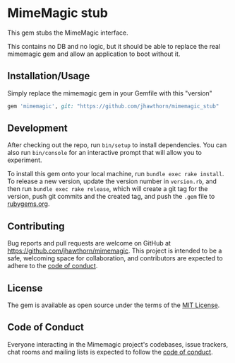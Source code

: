# MimeMagic stub

This gem stubs the MimeMagic interface.

This contains no DB and no logic, but it should be able to replace the real
mimemagic gem and allow an application to boot without it.

## Installation/Usage

Simply replace the mimemagic gem in your Gemfile with this "version"

```ruby
gem 'mimemagic', git: "https://github.com/jhawthorn/mimemagic_stub"
```

## Development

After checking out the repo, run `bin/setup` to install dependencies. You can also run `bin/console` for an interactive prompt that will allow you to experiment.

To install this gem onto your local machine, run `bundle exec rake install`. To release a new version, update the version number in `version.rb`, and then run `bundle exec rake release`, which will create a git tag for the version, push git commits and the created tag, and push the `.gem` file to [rubygems.org](https://rubygems.org).

## Contributing

Bug reports and pull requests are welcome on GitHub at https://github.com/jhawthorn/mimemagic. This project is intended to be a safe, welcoming space for collaboration, and contributors are expected to adhere to the [code of conduct](https://github.com/jhawthorn/mimemagic/blob/master/CODE_OF_CONDUCT.md).

## License

The gem is available as open source under the terms of the [MIT License](https://opensource.org/licenses/MIT).

## Code of Conduct

Everyone interacting in the Mimemagic project's codebases, issue trackers, chat rooms and mailing lists is expected to follow the [code of conduct](https://github.com/jhawthorn/mimemagic/blob/master/CODE_OF_CONDUCT.md).
